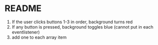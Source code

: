 # README

1. If the user clicks buttons 1-3 in order, background turns red
2. If any button is pressed, background toggles blue (cannot put in each eventlistener)
3. add one to each array item
